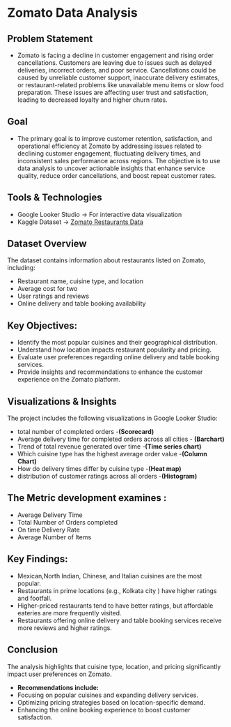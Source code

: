 # Zomato Data Analysis
  
  ## Problem Statement
- Zomato is facing a decline in customer engagement and  rising order cancellations. Customers are leaving due to  issues such as delayed deliveries, incorrect orders, and poor service.  Cancellations could be caused by unreliable customer support, inaccurate delivery estimates, or restaurant-related problems like unavailable menu items or slow food preparation. These 
issues are affecting user trust and satisfaction, leading to decreased loyalty and higher churn rates.

 ##  Goal
- The primary goal is to improve customer retention, satisfaction, and operational efficiency at Zomato by addressing issues related to declining customer engagement, fluctuating delivery times, and inconsistent sales performance across regions. The objective is to use data analysis to uncover actionable insights that enhance service quality, reduce order cancellations, and boost repeat customer rates.
        
 ## Tools & Technologies
 - Google Looker Studio → For interactive data visualization
 -  Kaggle Dataset → [Zomato Restaurants Data](https://www.kaggle.com/datasets/shrutimehta/zomato-restaurants-data)

  ## Dataset Overview
  The dataset contains information about restaurants listed on Zomato, including:
- Restaurant name, cuisine type, and location
- Average cost for two
- User ratings and reviews
- Online delivery and table booking availability

 ## Key Objectives:
- Identify the most popular cuisines and their geographical distribution.
- Understand how location impacts restaurant popularity and pricing.
- Evaluate user preferences regarding online delivery and table booking services.
- Provide insights and recommendations to enhance the customer experience on the Zomato platform.

 ## Visualizations & Insights
 The project includes the following visualizations in Google Looker Studio:
- total number of completed orders -**(Scorecard)**
- Average delivery time for completed  orders across all cities - **(Barchart)**
- Trend of total revenue generated over time -**(Time series chart)**
- Which cuisine type has the highest average order value -**(Column Chart)**
- How do delivery times differ by cuisine type -**(Heat map)**
- distribution of customer ratings across all orders -**(Histogram)**

## The Metric  development examines :
- Average Delivery Time
- Total Number of Orders completed
- On time Delivery Rate
- Average Number of Items

## Key Findings:
 - Mexican,North Indian, Chinese, and Italian cuisines are the most popular.
 - Restaurants in prime locations (e.g., Kolkata city ) have higher ratings and footfall.
 - Higher-priced restaurants tend to have better ratings, but affordable eateries are more frequently visited.
 - Restaurants offering online delivery and table booking services receive more reviews and higher ratings.

## Conclusion
The analysis highlights that cuisine type, location, and pricing significantly impact user preferences on Zomato.
  - **Recommendations include:**
  - Focusing on popular cuisines and expanding delivery services.
  - Optimizing pricing strategies based on location-specific demand.
  - Enhancing the online booking experience to boost customer satisfaction.
